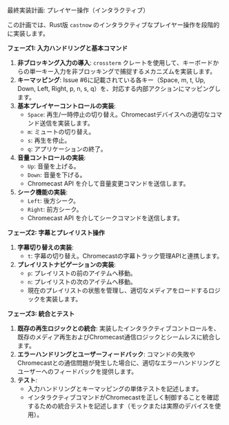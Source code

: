 最終実装計画: プレイヤー操作（インタラクティブ）

この計画では、Rust版 `castnow` のインタラクティブなプレイヤー操作を段階的に実装します。

**フェーズ1: 入力ハンドリングと基本コマンド**
1.  **非ブロッキング入力の導入**: `crossterm` クレートを使用して、キーボードからの単一キー入力を非ブロッキングで捕捉するメカニズムを実装します。
2.  **キーマッピング**: Issue #6に記載されている各キー（Space, m, t, Up, Down, Left, Right, p, n, s, q）を、対応する内部アクションにマッピングします。
3.  **基本プレイヤーコントロールの実装**:
    *   `Space`: 再生/一時停止の切り替え。Chromecastデバイスへの適切なコマンド送信を実装します。
    *   `m`: ミュートの切り替え。
    *   `s`: 再生を停止。
    *   `q`: アプリケーションの終了。
4.  **音量コントロールの実装**:
    *   `Up`: 音量を上げる。
    *   `Down`: 音量を下げる。
    *   Chromecast API を介して音量変更コマンドを送信します。
5.  **シーク機能の実装**:
    *   `Left`: 後方シーク。
    *   `Right`: 前方シーク。
    *   Chromecast API を介してシークコマンドを送信します。

**フェーズ2: 字幕とプレイリスト操作**
1.  **字幕切り替えの実装**:
    *   `t`: 字幕の切り替え。Chromecastの字幕トラック管理APIと連携します。
2.  **プレイリストナビゲーションの実装**:
    *   `p`: プレイリストの前のアイテムへ移動。
    *   `n`: プレイリストの次のアイテムへ移動。
    *   現在のプレイリストの状態を管理し、適切なメディアをロードするロジックを実装します。

**フェーズ3: 統合とテスト**
1.  **既存の再生ロジックとの統合**: 実装したインタラクティブコントロールを、既存のメディア再生およびChromecast通信ロジックとシームレスに統合します。
2.  **エラーハンドリングとユーザーフィードバック**: コマンドの失敗やChromecastとの通信問題が発生した場合に、適切なエラーハンドリングとユーザーへのフィードバックを提供します。
3.  **テスト**:
    *   入力ハンドリングとキーマッピングの単体テストを記述します。
    *   インタラクティブコマンドがChromecastを正しく制御することを確認するための統合テストを記述します（モックまたは実際のデバイスを使用）。